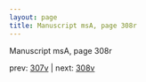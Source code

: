 ```yaml
---
layout: page
title: Manuscript msA, page 308r
---
```


Manuscript msA, page 308r

prev:  [307v](../307v) | next:  [308v](../308v)
